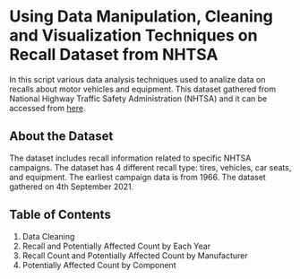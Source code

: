 # Using Data Manipulation, Cleaning and Visualization Techniques on Recall Dataset from NHTSA
 In this script various data analysis techniques used to analize data on recalls about motor vehicles and equipment. This dataset gathered from National Highway Traffic Safety Administration (NHTSA) and it can be accessed from [here](https://catalog.data.gov/dataset/recalls-data).

## About the Dataset
 The dataset includes recall information related to specific NHTSA campaigns. The dataset has 4 different recall type: tires, vehicles, car seats, and equipment. The earliest campaign data is from 1966. The dataset gathered on 4th September 2021. 

## Table of Contents
1. Data Cleaning
2. Recall and Potentially Affected Count by Each Year
3. Recall Count and Potentially Affected Count by Manufacturer
4. Potentially Affected Count by Component
